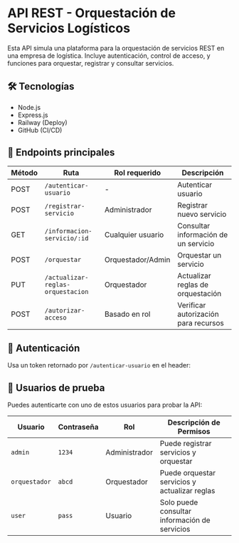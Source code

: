 # API REST - Orquestación de Servicios Logísticos

Esta API simula una plataforma para la orquestación de servicios REST en una empresa de logística. Incluye autenticación, control de acceso, y funciones para orquestar, registrar y consultar servicios.

## 🛠 Tecnologías
- Node.js
- Express.js
- Railway (Deploy)
- GitHub (CI/CD)

## 🚀 Endpoints principales

| Método | Ruta                              | Rol requerido       | Descripción |
|--------|-----------------------------------|---------------------|-------------|
| POST   | `/autenticar-usuario`            | -                   | Autenticar usuario |
| POST   | `/registrar-servicio`            | Administrador       | Registrar nuevo servicio |
| GET    | `/informacion-servicio/:id`      | Cualquier usuario   | Consultar información de un servicio |
| POST   | `/orquestar`                     | Orquestador/Admin   | Orquestar un servicio |
| PUT    | `/actualizar-reglas-orquestacion`| Orquestador         | Actualizar reglas de orquestación |
| POST   | `/autorizar-acceso`              | Basado en rol       | Verificar autorización para recursos |

## 🔐 Autenticación
Usa un token retornado por `/autenticar-usuario` en el header:


## 👤 Usuarios de prueba

Puedes autenticarte con uno de estos usuarios para probar la API:

| Usuario       | Contraseña | Rol           | Descripción de Permisos                        |
|---------------|------------|----------------|------------------------------------------------|
| `admin`       | `1234`     | Administrador  | Puede registrar servicios y orquestar          |
| `orquestador` | `abcd`     | Orquestador    | Puede orquestar servicios y actualizar reglas  |
| `user`        | `pass`     | Usuario        | Solo puede consultar información de servicios  |

